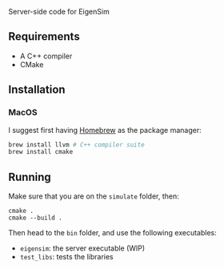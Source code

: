 Server-side code for EigenSim

## Requirements

- A C++ compiler
- CMake


## Installation

### MacOS

I suggest first having [Homebrew](https://brew.sh/) as the package manager:

```sh
brew install llvm # C++ compiler suite
brew install cmake
```


## Running

Make sure that you are on the `simulate` folder, then:

```
cmake .
cmake --build .
```

Then head to the `bin` folder, and use the following executables:
- `eigensim`: the server executable (WIP)
- `test_libs`: tests the libraries

